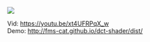 ![](https://i.imgur.com/GbyeQiV.png)

Vid: https://youtu.be/xt4UFRPqX_w  
Demo: http://fms-cat.github.io/dct-shader/dist/
